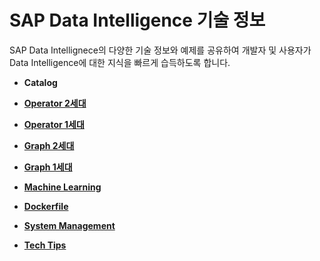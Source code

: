SAP Data Intelligence 기술 정보
===
SAP Data Intellignece의 다양한 기술 정보와 예제를 공유하여 개발자 및 사용자가 Data Intelligence에 대한 지식을 빠르게 습득하도록 합니다.

* **Catalog**

* **[Operator 2세대](Operator_gen2/Readme.md)**
* **[Operator 1세대](Operator_gen1/Readme.md)**

* **[Graph 2세대](Graph_gen2/Readme.md)**
* **[Graph 1세대](Graph_gen1/Readme.md)**

* **[Machine Learning](ML/Readme.md)**

* **[Dockerfile](Dockerfile/Readme.md)**

* **[System Management](SystemMgmt/Readme.md)**

* **[Tech Tips](Tips/Readme.md)**

